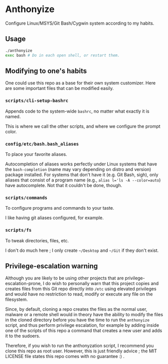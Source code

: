 # Anthonyize

Configure Linux/MSYS/Git Bash/Cygwin system according to my habits.

## Usage

```bash
./anthonyize
exec bash # Do in each open shell, or restart them.
```

## Modifying to one's habits

One could use this repo as a base for their own system customizer. Here are some important files that can be modified easily.

### `scripts/cli-setup-bashrc`

Appends code to the system-wide `bashrc`, no matter what exactly it is named.

This is where we call the other scripts, and where we configure the prompt color.

### `config/etc/bash.bash_aliases`

To place your favorite aliases.

Autocompletion of aliases works perfectly under Linux systems that have the `bash-completion` (name may vary depending on distro and version) package installed. For systems that don't have it (e.g. Git Bash, sigh), only aliases that consist of a program name (e.g., `alias l='ls -A --color=auto`) have autocomplete. Not that it couldn't be done, though.

### `scripts/commands`

To configure programs and commands to your taste.

I like having git aliases configured, for example.

### `scripts/fs`

To tweak directories, files, etc.

I don't do much here ; I only create `~/Desktop` and `~/Git` if they don't exist.

## Privilege-escalation warning

Although you are likely to be using other projects that are privilege-escalation-prone, I do wish to personally warn that this project copies and creates files from this Git repo directly into `/etc` using elevated privileges and would have no restriction to read, modify or execute any file on the filesystem. 

Since, by default, cloning a repo creates the files as the normal user, malware or a remote shell would in theory have the ability to modify the files in the cloned directory before you have the time to run the `anthonyize` script, and thus perform privilege escalation, for example by adding inside one of the scripts of this repo a command that creates a new user and adds it to the sudoers.

Therefore, if you wish to run the anthonyzation script, I recommend you clone this repo as root user. However, this is just friendly advice ; the MIT LICENSE file states this repo comes with no guarantee :) .
